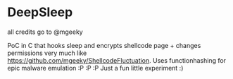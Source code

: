 # DeepSleep
all credits go to @mgeeky

PoC in C that hooks sleep and encrypts shellcode page + changes permissions very much like https://github.com/mgeeky/ShellcodeFluctuation.
Uses functionhashing for epic malware emulation :P :P :P 
Just a fun little experiment :)

